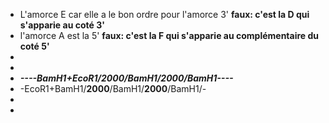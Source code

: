 - L'amorce E car elle a le bon ordre pour l'amorce 3' **faux: c'est la D qui s'apparie au coté 3'**
- l'amorce A est la 5' **faux: c'est la F qui s'apparie au complémentaire du coté 5'**
-
-
- ***----***BamH1+EcoR1/2000/BamH1/2000/BamH1***----***
- -EcoR1+BamH1/**2000**/BamH1/**2000**/BamH1/-
-
-